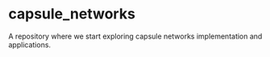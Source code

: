 # capsule_networks
A repository where we start exploring capsule networks implementation and applications. 
